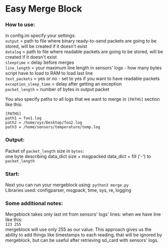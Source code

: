 # Easy Merge Block

### How to use:
in config.ini specify your settings:  
`output` = path to file where binary ready-to-send packets are going to be stored, will be created if it doesn't exist  
`datalog` = path to file where readable packets are going to be stored, will be created if it doesn't exist  
`sleeptime` = delay before merges  
`line_length` = your maximum line length in sensors' logs - how many bytes script have to load to RAM to load last line  
`text_packets` = yes or no - set to yes if you want to have readable packets  
`exception_sleep_time` = delay after getting an exception  
`packet_length` = number of bytes in output packet  

You also specify paths to all logs that we want to merge in `[PATHS]` section like this:
```
[PATHS]
path1 = foo1.log
path2 = /home/xyz/Desktop/foo2.log
path3 = /home/sensors/temperature/temp.log
```

### Output:
Packet of `packet_length` size in `bytes`:  
one byte describing data_dict size + msgpacked data_dict + fill ('-') to `packet_length`  

### Start:
Next you can run your mergeblock using: `python3 merge.py`  
Libraries used: configparser, msgpack, time, sys, re, logging

### Some additional notes:
Mergeblock takes only last int from sensors' logs' lines: when we have line like this:  
`123 255`  
mergeblock will use only 255 as our value. This approach gives us the ability to add things like timestamps to each reading, that will be ignored by mergeblock, but can be useful after retrieving sd_card with sensors' logs.
